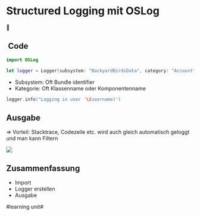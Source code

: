 # Structured Logging mit OSLog
📜

##  Code
```swift
import OSLog
```

```swift
let logger = Logger(subsystem: "BackyardBirdsData", category: "Account")
```

- Subsystem: Oft Bundle identifier
- Kategorie: Oft Klassenname oder Komponentenname

```swift
logger.info("Logging in user '\(username)')
```

## Ausgabe

=\> Vorteil: Stacktrace, Codezeile etc. wird auch gleich automatisch geloggt und man kann Filtern

![][image-1]

## Zusammenfassung
- Import
- Logger erstellen
- Ausgabe

[image-1]:	assets/Bildschirmfoto%202023-06-09%20um%2014.19.44.png

#learning unit#
